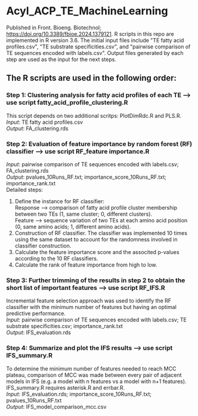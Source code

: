 # Acyl_ACP_TE_MachineLearning
Published in Front. Bioeng. Biotechnol;  https://doi.org/10.3389/fbioe.2024.1379121.
R scripts in this repo are implemented in R version 3.6.
The initial input files include "TE fatty acid profiles.csv", "TE substrate specificities.csv", and "pairwise comparison of TE sequences encoded with labels.csv". Output files generated by each step are used as the input for the next steps.
## The R scripts are used in the following order:
### Step 1: Clustering analysis for fatty acid profiles of each TE --> use script fatty_acid_profile_clustering.R
This script depends on two additional scritps: PlotDimRdc.R and PLS.R.<br>
*Input*: TE fatty acid profiles.csv <br>
*Output*: FA_clustering.rds <br>
### Step 2: Evaluation of feature importance by random forest (RF) classifier --> use script RF_feature importance.R
*Input*: pairwise comparison of TE sequences encoded with labels.csv; FA_clustering.rds <br>
*Output*: pvalues_10Runs_RF.txt; importance_score_10Runs_RF.txt; importance_rank.txt <br>
Detailed steps:<br>
1. Define the instance for RF classifier:<br> Response --> comparison of fatty acid profile cluster membership between two TEs (1, same cluster; 0, different clusters).<br> Feature --> sequence variation of two TEs at each amino acid position (0, same amino acids; 1, different amino acids).
2. Construction of RF classifier. The classifier was implemented 10 times using the same dataset to account for the randomness involved in classifier construction.
3. Calculate the feature importance score and the associted p-values according to the 10 RF classifiers.
4. Calculate the rank of feature importance from high to low.

### Step 3: Further trimming of the results in step 2 to obtain the short list of important features --> use script RF_IFS.R
Incremental feature selection approach was used to identify the RF classifier with the minimum number of features but having an optimal predictive performance. <br>
*Input*: pairwise comparison of TE sequences encoded with labels.csv; TE substrate specificities.csv; importance_rank.txt <br>
*Output*: IFS_evaluation.rds<br>

### Step 4: Summarize and plot the IFS results --> use script IFS_summary.R
To determine the minimum number of features needed to reach MCC plateau, comparison of MCC was made between every pair of adjacent models in IFS (e.g. a model with n features vs a model with n+1 features). <br>
IFS_summary.R requires asterisk.R and errbar.R.<br>
*Input*: IFS_evaluation.rds; importance_score_10Runs_RF.txt; pvalues_10Runs_RF.txt<br>
*Output*: IFS_model_comparison_mcc.csv<br>
